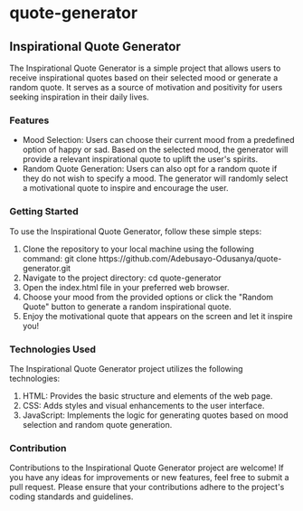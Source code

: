 # quote-generator

<h2>Inspirational Quote Generator</h2>

<p>The Inspirational Quote Generator is a simple project that allows users to receive inspirational quotes based on their selected mood or generate a random quote. It serves as a source of motivation and positivity for users seeking inspiration in their daily lives.</p>

<h3>Features</h3>
<ul>
  <li>
Mood Selection: 
Users can choose their current mood from a predefined option of happy or sad. Based on the selected mood, the generator will provide a relevant inspirational quote to uplift the user's spirits.</li>
<li>
Random Quote Generation: 
Users can also opt for a random quote if they do not wish to specify a mood. The generator will randomly select a motivational quote to inspire and encourage the user.</li>
 </ul>

  <h3>Getting Started</h3>
To use the Inspirational Quote Generator, follow these simple steps:
<ol>
  <li>
Clone the repository to your local machine using the following command: git clone https://github.com/Adebusayo-Odusanya/quote-generator.git</li>
  <li>Navigate to the project directory: cd quote-generator</li>
  <li>Open the index.html file in your preferred web browser.</li>
  <li>Choose your mood from the provided options or click the "Random Quote" button to generate a random inspirational quote.</li>
  <li>Enjoy the motivational quote that appears on the screen and let it inspire you!</li>
  </ol>

<h3>Technologies Used</h3>
<p>The Inspirational Quote Generator project utilizes the following technologies:</p>
<ol>
  <li>HTML: Provides the basic structure and elements of the web page.</li>
  <li>CSS: Adds styles and visual enhancements to the user interface.</li>
<li>JavaScript: Implements the logic for generating quotes based on mood selection and random quote generation.</li>
  </ol>

<h3>Contribution</h3>
<p>Contributions to the Inspirational Quote Generator project are welcome! If you have any ideas for improvements or new features, feel free to submit a pull request. Please ensure that your contributions adhere to the project's coding standards and guidelines.</p>
